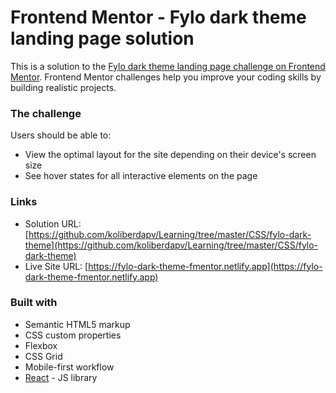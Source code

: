 # Frontend Mentor - Fylo dark theme landing page solution

This is a solution to the [Fylo dark theme landing page challenge on Frontend Mentor](https://www.frontendmentor.io/challenges/fylo-dark-theme-landing-page-5ca5f2d21e82137ec91a50fd). Frontend Mentor challenges help you improve your coding skills by building realistic projects.

### The challenge

Users should be able to:

- View the optimal layout for the site depending on their device's screen size
- See hover states for all interactive elements on the page

### Links

- Solution URL: [https://github.com/koliberdapv/Learning/tree/master/CSS/fylo-dark-theme](https://github.com/koliberdapv/Learning/tree/master/CSS/fylo-dark-theme)
- Live Site URL: [https://fylo-dark-theme-fmentor.netlify.app](https://fylo-dark-theme-fmentor.netlify.app)

### Built with

- Semantic HTML5 markup
- CSS custom properties
- Flexbox
- CSS Grid
- Mobile-first workflow
- [React](https://reactjs.org/) - JS library
